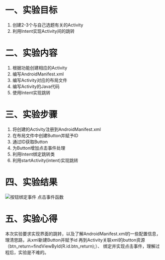 # 一、实验目标 #

1. 创建2-3个与自己选题有关的Activity
2. 利用Intent实现Activity间的跳转

# 二、实验内容 #

1. 根据功能创建相应的Activity
2. 编写AndroidManifest.xml
3. 编写Activity对应的布局文件
4. 编写Activity的Java代码
5. 使用Intent实现跳转

# 三、实验步骤 #

1. 将创建的Activity注册到AndroidManifest.xml
2. 在布局文件中创建Button并赋予ID
3. 通过ID获取Button
4. 为Button增加点击事件处理
5. 利用Intent绑定跳转类
6. 利用startActivity(intent)实现跳转

# 四、实验结果 #

![按钮绑定事件 点击事件函数](https://raw.githubusercontent.com/15218047860/android-labs-2020/master/students/net1814080903121/lab2.png)

# 五、实验心得 #

本次实验要求实现界面的跳转，以及了解AndroidManifest.xml的一些配置信息，理清思路，从xml新建Button并赋予id 再到Activity关联xml的button资源（btn_return=findViewById(R.id.btn_return);）、
绑定并实现点击事件，理解过程后，实验是不难的。
